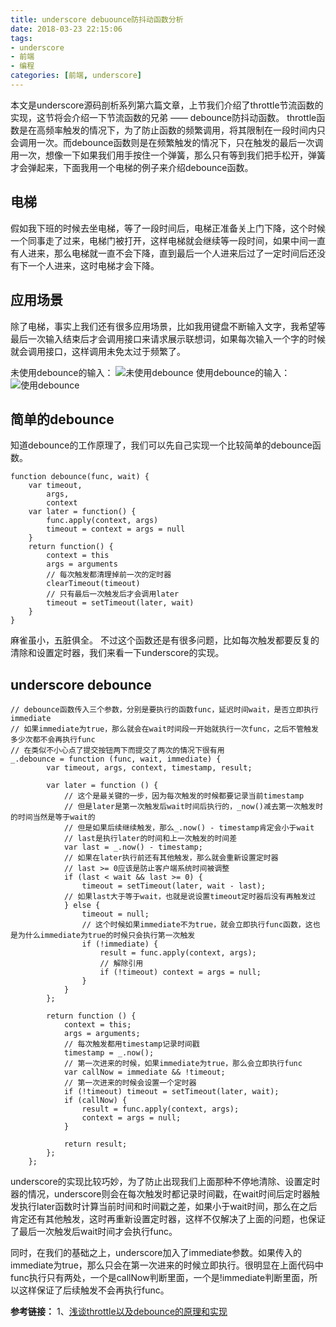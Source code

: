 ```yaml
---
title: underscore debuounce防抖动函数分析
date: 2018-03-23 22:15:06
tags:
- underscore
- 前端
- 编程
categories: [前端, underscore]
---
```

本文是underscore源码剖析系列第六篇文章，上节我们介绍了throttle节流函数的实现，这节将会介绍一下节流函数的兄弟 —— debounce防抖动函数。
throttle函数是在高频率触发的情况下，为了防止函数的频繁调用，将其限制在一段时间内只会调用一次。而debounce函数则是在频繁触发的情况下，只在触发的最后一次调用一次，想像一下如果我们用手按住一个弹簧，那么只有等到我们把手松开，弹簧才会弹起来，下面我用一个电梯的例子来介绍debounce函数。
## 电梯 ##

假如我下班的时候去坐电梯，等了一段时间后，电梯正准备关上门下降，这个时候一个同事走了过来，电梯门被打开，这样电梯就会继续等一段时间，如果中间一直有人进来，那么电梯就一直不会下降，直到最后一个人进来后过了一定时间后还没有下一个人进来，这时电梯才会下降。
## 应用场景 ##
除了电梯，事实上我们还有很多应用场景，比如我用键盘不断输入文字，我希望等最后一次输入结束后才会调用接口来请求展示联想词，如果每次输入一个字的时候就会调用接口，这样调用未免太过于频繁了。
<!-- more -->
未使用debounce的输入：
![未使用debounce][2]
使用debounce的输入：
![使用debounce][3]
## 简单的debounce ##
知道debounce的工作原理了，我们可以先自己实现一个比较简单的debounce函数。
```
function debounce(func, wait) {
	var timeout,
		args, 
		context
	var later = function() {
		func.apply(context, args)
		timeout = context = args = null
	}
	return function() {
		context = this
		args = arguments
		// 每次触发都清理掉前一次的定时器
		clearTimeout(timeout)
		// 只有最后一次触发后才会调用later
		timeout = setTimeout(later, wait)
	}
}
```
麻雀虽小，五脏俱全。
不过这个函数还是有很多问题，比如每次触发都要反复的清除和设置定时器，我们来看一下underscore的实现。
## underscore debounce ##
```
// debounce函数传入三个参数，分别是要执行的函数func，延迟时间wait，是否立即执行immediate
// 如果immediate为true，那么就会在wait时间段一开始就执行一次func，之后不管触发多少次都不会再执行func
// 在类似不小心点了提交按钮两下而提交了两次的情况下很有用
_.debounce = function (func, wait, immediate) {
		var timeout, args, context, timestamp, result;

		var later = function () {
		    // 这个是最关键的一步，因为每次触发的时候都要记录当前timestamp
		    // 但是later是第一次触发后wait时间后执行的，_now()减去第一次触发时的时间当然是等于wait的
		    // 但是如果后续继续触发，那么_.now() - timestamp肯定会小于wait
		    // last是执行later的时间和上一次触发的时间差
			var last = _.now() - timestamp;
            // 如果在later执行前还有其他触发，那么就会重新设置定时器
            // last >= 0应该是防止客户端系统时间被调整
			if (last < wait && last >= 0) {
				timeout = setTimeout(later, wait - last);
			// 如果last大于等于wait，也就是说设置timeout定时器后没有再触发过
			} else {
				timeout = null;
				// 这个时候如果immediate不为true，就会立即执行func函数，这也是为什么immediate为true的时候只会执行第一次触发
				if (!immediate) {
					result = func.apply(context, args);
					// 解除引用
					if (!timeout) context = args = null;
				}
			}
		};

		return function () {
			context = this;
			args = arguments;
			// 每次触发都用timestamp记录时间戳
			timestamp = _.now();
			// 第一次进来的时候，如果immediate为true，那么会立即执行func
			var callNow = immediate && !timeout;
			// 第一次进来的时候会设置一个定时器
			if (!timeout) timeout = setTimeout(later, wait);
			if (callNow) {
				result = func.apply(context, args);
				context = args = null;
			}

			return result;
		};
	};
```
underscore的实现比较巧妙，为了防止出现我们上面那种不停地清除、设置定时器的情况，underscore则会在每次触发时都记录时间戳，在wait时间后定时器触发执行later函数时计算当前时间和时间戳之差，如果小于wait时间，那么在之后肯定还有其他触发，这时再重新设置定时器，这样不仅解决了上面的问题，也保证了最后一次触发后wait时间才会执行func。

同时，在我们的基础之上，underscore加入了immediate参数。如果传入的immediate为true，那么只会在第一次进来的时候立即执行。很明显在上面代码中func执行只有两处，一个是callNow判断里面，一个是!immediate判断里面，所以这样保证了后续触发不会再执行func。

**参考链接：**
1、[浅谈throttle以及debounce的原理和实现
][1]


  [1]: https://segmentfault.com/a/1190000010983733
  [2]: https://pic1.zhimg.com/v2-b702de1108e20324c9fa8c492825a14a_b.gif
  [3]: https://pic3.zhimg.com/v2-86ef7d20bd65b88884538ade33dfc3c8_b.gif
  <head>
    <script src="//cdn1.lncld.net/static/js/3.0.4/av-min.js"></script>
    <script src='//unpkg.com/valine/dist/Valine.min.js'></script>
</head>
<body>
    <div id="comment"></div>
</body>